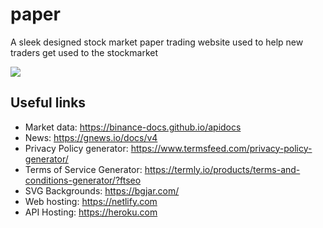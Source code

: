 # paper
A sleek designed stock market paper trading website used to help new traders get used to the stockmarket

<img src="https://cdn.discordapp.com/attachments/845499036588572692/862026951026802738/Screenshot_10.png" />

## Useful links

- Market data: https://binance-docs.github.io/apidocs
- News: https://gnews.io/docs/v4
- Privacy Policy generator: https://www.termsfeed.com/privacy-policy-generator/
- Terms of Service Generator: https://termly.io/products/terms-and-conditions-generator/?ftseo
- SVG Backgrounds: https://bgjar.com/
- Web hosting: https://netlify.com
- API Hosting: https://heroku.com
